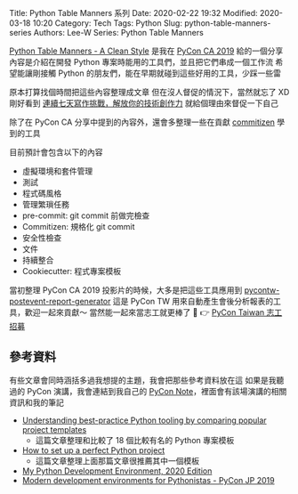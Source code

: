 Title: Python Table Manners 系列
Date: 2020-02-22 19:32
Modified: 2020-03-18 10:20
Category: Tech
Tags: Python
Slug: python-table-manners-series
Authors: Lee-W
Series: Python Table Manners

<!--more-->

[Python Table Manners - A Clean Style](https://speakerdeck.com/leew/python-table-manners-a-clean-style-at-pycon-ca-2019) 是我在 [PyCon CA 2019]({filename}/posts/article/2019/08-pycon-ca-2019.md) 給的一個分享
內容是介紹在開發 Python 專案時能用的工具們，並且把它們串成一個工作流
希望能讓剛接觸 Python 的朋友們，能在早期就碰到這些好用的工具，少踩一些雷

原本打算找個時間把這些內容整理成文章
但在沒人督促的情況下，當然就忘了 XD
剛好看到 [連續七天寫作挑戰，解放你的技術創作力](https://www.accupass.com/event/2001190943344186137000)
就給個理由來督促一下自己

除了在 PyCon CA 分享中提到的內容外，還會多整理一些在貢獻 [commitizen](https://github.com/commitizen-tools/commitizen) 學到的工具

目前預計會包含以下的內容

* 虛擬環境和套件管理
* 測試
* 程式碼風格
* 管理繁瑣任務
* pre-commit: git commit 前做完檢查
* Commitizen: 規格化 git commit
* 安全性檢查
* 文件
* 持續整合
* Cookiecutter: 程式專案模板

當初整理 PyCon CA 2019 投影片的時候，大多是把這些工具應用到 [pycontw-postevent-report-generator](https://github.com/pycontw/pycontw-postevent-report-generator)
這是 PyCon TW 用來自動產生會後分析報表的工具，歡迎一起來貢獻～
當然能一起來當志工就更棒了 🎉
👉 [PyCon Taiwan 志工招募](https://docs.google.com/forms/d/e/1FAIpQLSe6whkZAEZD10LlPQuSWRYsshySoNR_pux8grGZ0OgmOIkQ3g/viewform)

## 參考資料
有些文章會同時涵括多過我想提的主題，我會把那些參考資料放在這
如果是我聽過的 PyCon 演講，我會連結到我自己的 [PyCon Note](https://lee-w.github.io/pycon-note/)，裡面會有該場演講的相關資訊和我的筆記

* [Understanding best-practice Python tooling by comparing popular project templates](https://medium.com/@jonas.r.kemper/understanding-best-practice-python-tooling-by-comparing-popular-project-templates-6eba49229106)
    * 這篇文章整理和比較了 18 個比較有名的 Python 專案模板
* [How to set up a perfect Python project](https://sourcery.ai/blog/python-best-practices/)
    * 這篇文章整理上面那篇文章很推薦其中一個模板
* [My Python Development Environment, 2020 Edition](https://jacobian.org/2019/nov/11/python-environment-2020/)
* [Modern development environments for Pythonistas - PyCon JP 2019](https://lee-w.github.io/pycon-note/posts/pycon-jp-2019/2019/10/modern-development-environments-for-pythonistas/)
